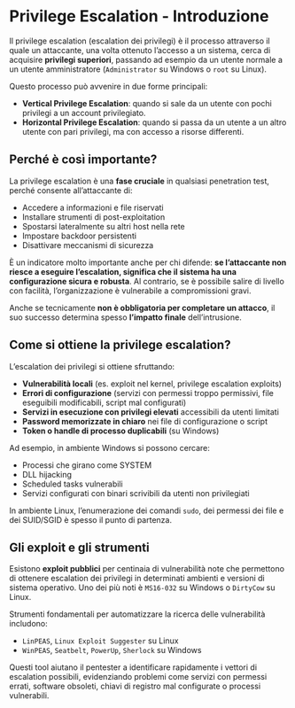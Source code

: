 # Privilege Escalation - Introduzione

Il privilege escalation (escalation dei privilegi) è il processo attraverso il quale un attaccante, una volta ottenuto l’accesso a un sistema, cerca di acquisire **privilegi superiori**, passando ad esempio da un utente normale a un utente amministratore (`Administrator` su Windows o `root` su Linux).

Questo processo può avvenire in due forme principali:

- **Vertical Privilege Escalation**: quando si sale da un utente con pochi privilegi a un account privilegiato.
- **Horizontal Privilege Escalation**: quando si passa da un utente a un altro utente con pari privilegi, ma con accesso a risorse differenti.

## Perché è così importante?

La privilege escalation è una **fase cruciale** in qualsiasi penetration test, perché consente all’attaccante di:

- Accedere a informazioni e file riservati
- Installare strumenti di post-exploitation
- Spostarsi lateralmente su altri host nella rete
- Impostare backdoor persistenti
- Disattivare meccanismi di sicurezza

È un indicatore molto importante anche per chi difende: **se l’attaccante non riesce a eseguire l’escalation, significa che il sistema ha una configurazione sicura e robusta**. Al contrario, se è possibile salire di livello con facilità, l’organizzazione è vulnerabile a compromissioni gravi.

Anche se tecnicamente **non è obbligatoria per completare un attacco**, il suo successo determina spesso **l’impatto finale** dell’intrusione.

## Come si ottiene la privilege escalation?

L’escalation dei privilegi si ottiene sfruttando:

- **Vulnerabilità locali** (es. exploit nel kernel, privilege escalation exploits)
- **Errori di configurazione** (servizi con permessi troppo permissivi, file eseguibili modificabili, script mal configurati)
- **Servizi in esecuzione con privilegi elevati** accessibili da utenti limitati
- **Password memorizzate in chiaro** nei file di configurazione o script
- **Token o handle di processo duplicabili** (su Windows)

Ad esempio, in ambiente Windows si possono cercare:

- Processi che girano come SYSTEM
- DLL hijacking
- Scheduled tasks vulnerabili
- Servizi configurati con binari scrivibili da utenti non privilegiati

In ambiente Linux, l’enumerazione dei comandi `sudo`, dei permessi dei file e dei SUID/SGID è spesso il punto di partenza.

## Gli exploit e gli strumenti

Esistono **exploit pubblici** per centinaia di vulnerabilità note che permettono di ottenere escalation dei privilegi in determinati ambienti e versioni di sistema operativo. Uno dei più noti è `MS16-032` su Windows o `DirtyCow` su Linux.

Strumenti fondamentali per automatizzare la ricerca delle vulnerabilità includono:

- `LinPEAS`, `Linux Exploit Suggester` su Linux
- `WinPEAS`, `Seatbelt`, `PowerUp`, `Sherlock` su Windows

Questi tool aiutano il pentester a identificare rapidamente i vettori di escalation possibili, evidenziando problemi come servizi con permessi errati, software obsoleti, chiavi di registro mal configurate o processi vulnerabili.
